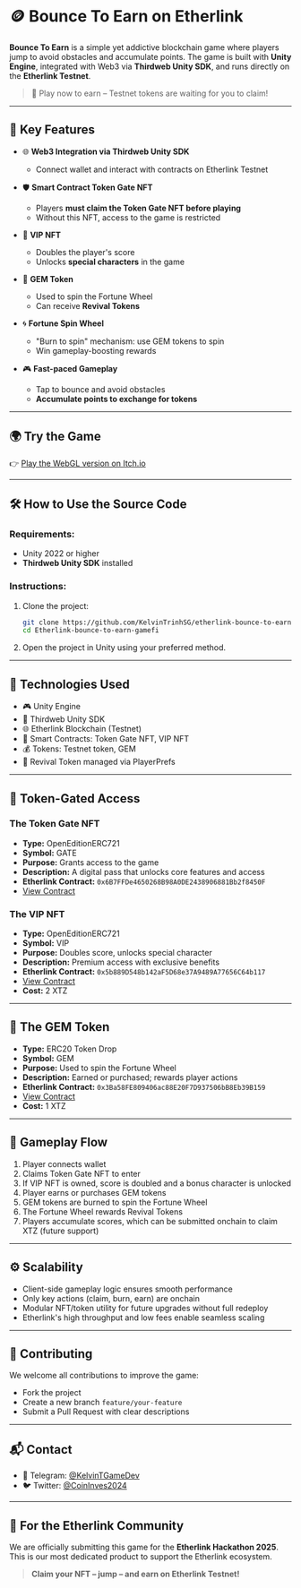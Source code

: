 # 🪙 Bounce To Earn on Etherlink

**Bounce To Earn** is a simple yet addictive blockchain game where players jump to avoid obstacles and accumulate points. The game is built with **Unity Engine**, integrated with Web3 via **Thirdweb Unity SDK**, and runs directly on the **Etherlink Testnet**.

> 🎯 Play now to earn – Testnet tokens are waiting for you to claim!

---

## 🚀 Key Features

- 🌐 **Web3 Integration via Thirdweb Unity SDK**

  - Connect wallet and interact with contracts on Etherlink Testnet

- 🛡️ **Smart Contract Token Gate NFT**

  - Players **must claim the Token Gate NFT before playing**
  - Without this NFT, access to the game is restricted

- 👑 **VIP NFT**

  - Doubles the player's score
  - Unlocks **special characters** in the game

- 💎 **GEM Token**

  - Used to spin the Fortune Wheel
  - Can receive **Revival Tokens**

- 🌀 **Fortune Spin Wheel**

  - "Burn to spin" mechanism: use GEM tokens to spin
  - Win gameplay-boosting rewards

- 🎮 **Fast-paced Gameplay**
  - Tap to bounce and avoid obstacles
  - **Accumulate points to exchange for tokens**

---

## 🌍 Try the Game

👉 [Play the WebGL version on Itch.io](https://thkien85.itch.io/etherlink-gamefi-bounce-bounce)

---

## 🛠 How to Use the Source Code

### Requirements:

- Unity 2022 or higher
- **Thirdweb Unity SDK** installed

### Instructions:

1. Clone the project:

   ```bash
   git clone https://github.com/KelvinTrinhSG/etherlink-bounce-to-earn-gamefi.git
   cd Etherlink-bounce-to-earn-gamefi
   ```

2. Open the project in Unity using your preferred method.

---

## 🧩 Technologies Used

- 🎮 Unity Engine
- 🔗 Thirdweb Unity SDK
- 🌐 Etherlink Blockchain (Testnet)
- 🧠 Smart Contracts: Token Gate NFT, VIP NFT
- 💰 Tokens: Testnet token, GEM
- 🔁 Revival Token managed via PlayerPrefs

---

## 🔐 Token-Gated Access

### The Token Gate NFT

- **Type:** OpenEditionERC721
- **Symbol:** GATE
- **Purpose:** Grants access to the game
- **Description:** A digital pass that unlocks core features and access
- **Etherlink Contract:** `0x6B7FFDe4650268B98A0DE2438906881Bb2f8450F`
- [View Contract](https://thirdweb.com/team/kelvincod/0e7eed2e2e708515a11d78eaedf37f02/contract/128123/0x6B7FFDe4650268B98A0DE2438906881Bb2f8450F)

### The VIP NFT

- **Type:** OpenEditionERC721
- **Symbol:** VIP
- **Purpose:** Doubles score, unlocks special character
- **Description:** Premium access with exclusive benefits
- **Etherlink Contract:** `0x5b889D548b142aF5D68e37A9489A77656C64b117`
- [View Contract](https://thirdweb.com/team/kelvincod/0e7eed2e2e708515a11d78eaedf37f02/contract/128123/0x5b889D548b142aF5D68e37A9489A77656C64b117)
- **Cost:** 2 XTZ

---

## 💎 The GEM Token

- **Type:** ERC20 Token Drop
- **Symbol:** GEM
- **Purpose:** Used to spin the Fortune Wheel
- **Description:** Earned or purchased; rewards player actions
- **Etherlink Contract:** `0x3Ba58FE809406ac88E20F7D937506bB8Eb39B159`
- [View Contract](https://thirdweb.com/team/kelvincod/0e7eed2e2e708515a11d78eaedf37f02/contract/128123/0x3Ba58FE809406ac88E20F7D937506bB8Eb39B159)
- **Cost:** 1 XTZ

---

## 🔄 Gameplay Flow

1. Player connects wallet
2. Claims Token Gate NFT to enter
3. If VIP NFT is owned, score is doubled and a bonus character is unlocked
4. Player earns or purchases GEM tokens
5. GEM tokens are burned to spin the Fortune Wheel
6. The Fortune Wheel rewards Revival Tokens
7. Players accumulate scores, which can be submitted onchain to claim XTZ (future support)

---

## ⚙ Scalability

- Client-side gameplay logic ensures smooth performance
- Only key actions (claim, burn, earn) are onchain
- Modular NFT/token utility for future upgrades without full redeploy
- Etherlink's high throughput and low fees enable seamless scaling

---

## 🤝 Contributing

We welcome all contributions to improve the game:

- Fork the project
- Create a new branch `feature/your-feature`
- Submit a Pull Request with clear descriptions

---

## 📬 Contact

- 💬 Telegram: [@KelvinTGameDev](https://t.me/KelvinTGameDev)
- 🐦 Twitter: [@CoinInves2024](https://x.com/CoinInves2024)

---

## 💚 For the Etherlink Community

We are officially submitting this game for the **Etherlink Hackathon 2025**. This is our most dedicated product to support the Etherlink ecosystem.

> **Claim your NFT – jump – and earn on Etherlink Testnet!**
